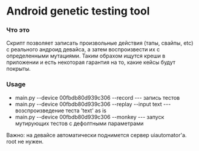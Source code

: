 # Android genetic testing tool

### Что это
Скрипт позволяет записать произвольные действия (тапы, свайпы, etc) с реального андроид девайса, а затем воспроизвести их с определенными мутациями. Таким обрахом ищутся креши в приложении и есть некоторая гарантия на то, какие кейсы будут покрыты.

### Usage

- main.py --device 00fbdb80d939c306 --record --- запись тестов
- main.py --device 00fbdb80d939c306 --replay --input text --- возспроизведение теста 'text' as is
- main.py --device 00fbdb80d939c306 --monkey --- запуск мутирующих тестов с дефолтными параметрами

Важно: на девайсе автоматически поднимется сервер uiautomator'а. root не нужен.
